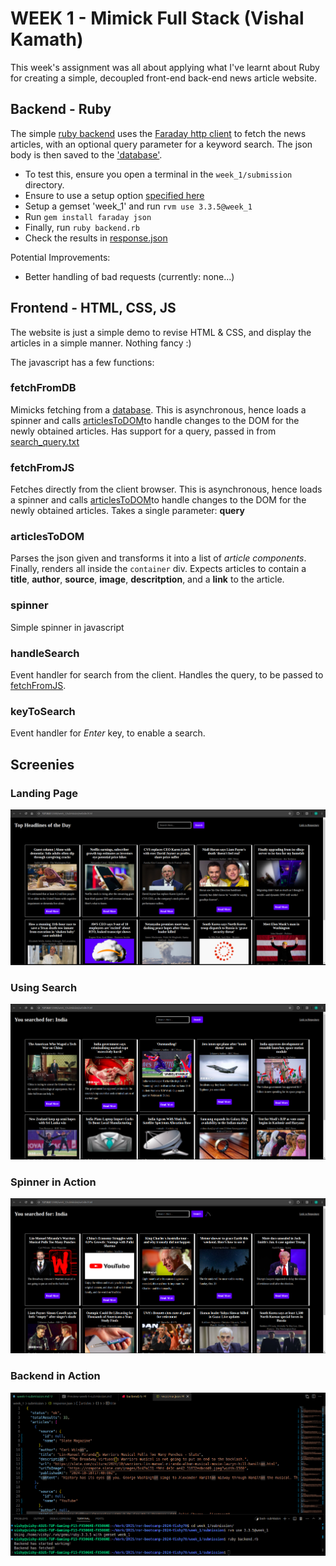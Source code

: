# WEEK 1 - Mimick Full Stack (Vishal Kamath)

This week's assignment was all about applying what I've learnt about Ruby for creating a simple, decoupled front-end back-end news article website.

## Backend - Ruby

The simple [ruby backend](./backend.rb) uses the [Faraday http client](https://lostisland.github.io/faraday/#/) to fetch the news articles, with an optional query parameter for a keyword search. The json body is then saved to the ['database'](./response.json).

- To test this, ensure you open a terminal in the `week_1/submission` directory.
- Ensure to use a setup option [specified here](../../setup/README.md)
- Setup a gemset 'week_1' and run `rvm use 3.3.5@week_1`
- Run `gem install faraday json`
- Finally, run `ruby backend.rb`
- Check the results in [response.json](./response.json)

Potential Improvements:
- Better handling of bad requests (currently: none...)

## Frontend - HTML, CSS, JS

The website is just a simple demo to revise HTML & CSS, and display the articles in a simple manner. Nothing fancy :)

The javascript has a few functions:

### fetchFromDB

Mimicks fetching from a [database](./response.json). This is asynchronous, hence loads a spinner and calls [articlesToDOM](#articlestodom)to handle changes to the DOM for the newly obtained articles. Has support for a query, passed in from [search_query.txt](./search_query.txt)

### fetchFromJS

Fetches directly from the client browser. This is asynchronous, hence loads a spinner and calls [articlesToDOM](#articlestodom)to handle changes to the DOM for the newly obtained articles. Takes a single parameter: **query**

### articlesToDOM

Parses the json given and transforms it into a list of _article components_. Finally, renders all inside the `container` div. Expects articles to contain a **title**, **author**, **source**, **image**, **descritption**, and a **link** to the article.

### spinner

Simple spinner in javascript

### handleSearch

Event handler for search from the client. Handles the query, to be passed to [fetchFromJS](#fetchfromjs).

### keyToSearch

Event handler for _Enter_ key, to enable a search.


## Screenies

### Landing Page

![Landing page](./images/headlines.png)

### Using Search

![Landing page](./images/search-for-india.png)

### Spinner in Action

![Landing page](./images/spinner-in-action.png)

### Backend in Action

![Landing page](./images/backend-in-action.png)
